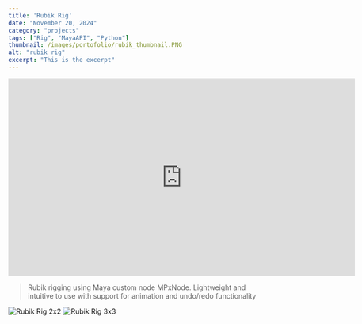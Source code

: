 ```yaml
--- 
title: 'Rubik Rig'
date: "November 20, 2024"
category: "projects"
tags: ["Rig", "MayaAPI", "Python"]
thumbnail: /images/portofolio/rubik_thumbnail.PNG
alt: "rubik rig"
excerpt: "This is the excerpt"
---
```


<iframe src="https://www.linkedin.com/embed/feed/update/urn:li:ugcPost:7265333089051041792?compact=1" height="399" width="700" frameborder="0" allowfullscreen="" title="Embedded post"></iframe>

> Rubik rigging using Maya custom node <CodeText>MPxNode</CodeText>. Lightweight and intuitive to use with support for animation and undo/redo functionality

![Rubik Rig 2x2](/images/portofolio/rubik2x2.gif "Rubik Rig 2x2")
![Rubik Rig 3x3](/images/portofolio/rubik3x3.gif "Rubik Rig 3x3")

